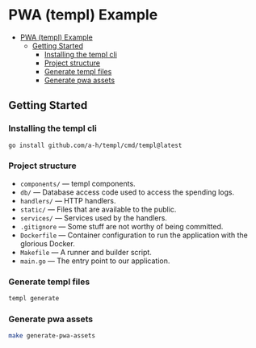 # PWA (templ) Example

<!--toc:start-->

- [PWA (templ) Example](#pwa-templ-example)
  - [Getting Started](#getting-started)
    - [Installing the templ cli](#installing-the-templ-cli)
    - [Project structure](#project-structure)
    - [Generate templ files](#generate-templ-files)
    - [Generate pwa assets](#generate-pwa-assets)

<!--toc:end-->

## Getting Started

### Installing the templ cli

```bash
go install github.com/a-h/templ/cmd/templ@latest
```

### Project structure

- `components/` — templ components.
- `db/` — Database access code used to access the spending logs.
- `handlers/` — HTTP handlers.
- `static/` — Files that are available to the public.
- `services/` — Services used by the handlers.
- `.gitignore` — Some stuff are not worthy of being committed.
- `Dockerfile` — Container configuration to run the application with the
  glorious Docker.
- `Makefile` — A runner and builder script.
- `main.go` — The entry point to our application.

### Generate templ files

```bash
templ generate
```

### Generate pwa assets

```bash
make generate-pwa-assets
```
